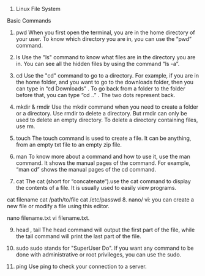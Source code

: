 1. Linux File System 

Basic Commands 
1. pwd
When you first open the terminal, you are in the home directory of your user. To know which directory you are in, you can use the “pwd” command.

2. ls
Use the "ls" command to know what files are in the directory you are in. You can see all the hidden files by using the command
“ls -a”.

3. cd
Use the "cd" command to go to a directory. For example, if you are in the home folder, and you want to go to the downloads folder, then you can type in “cd Downloads” . To go back from a folder to the folder before that, you can type “cd ..” . The two dots represent back.

4. mkdir & rmdir
Use the mkdir command when you need to create a folder or a directory. Use rmdir to delete a directory. But rmdir can only be used to delete an empty directory. To delete a directory containing files, use rm.

5. touch
The touch command is used to create a file. It can be anything, from an empty txt file to an empty zip file.

6. man
To know more about a command and how to use it, use the man command. It shows the manual pages of the command. For example, “man cd” shows the manual pages of the cd command.

7. cat
The cat (short for “concatenate“).use the cat command to display the contents of a file. It is usually used to easily view programs.

cat filename
cat /path/to/file
cat /etc/passwd
8. nano/ vi:
you can create a new file or modify a file using this editor.

nano filename.txt
vi filename.txt.

9. head , tail
The head command will output the first part of the file, while the tail command will print the last part of the file.

10. sudo
sudo stands for "SuperUser Do". If you want any command to be done with administrative or root privileges, you can use the sudo.

11. ping
Use ping to check your connection to a server.

